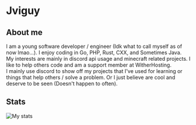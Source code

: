# Jviguy
## About me
I am a young software developer / engineer (Idk what to call myself as of now lmao...). I enjoy coding in Go, PHP, Rust, CXX, and Sometimes Java. <br > 
My interests are mainly in discord api usage and minecraft related projects. I like to help others code and am a support member at WitherHosting. <br >
I mainly use discord to show off my projects that I've used for learning or things that help others / solve a problem. Or I just believe are cool and deserve to be seen (Doesn't happen to often). <br>
## Stats
![My stats](https://github-readme-stats.vercel.app/api?username=Jviguy&count_private=true)
